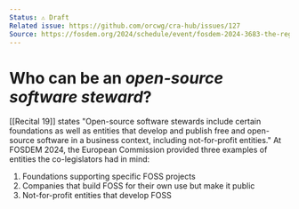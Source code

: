 ```yaml
---
Status: ⚠️ Draft
Related issue: https://github.com/orcwg/cra-hub/issues/127
Source: https://fosdem.org/2024/schedule/event/fosdem-2024-3683-the-regulators-are-coming-one-year-on/ (18m 10s)
---
```


# Who can be an _open-source software steward_?

[[Recital 19]] states "Open-source software stewards include certain foundations as well as entities that develop and publish free and open-source software in a business context, including not-for-profit entities." At FOSDEM 2024, the European Commission provided three examples of entities the co-legislators had in mind:

  1. Foundations supporting specific FOSS projects
  2. Companies that build FOSS for their own use but make it public
  3. Not-for-profit entities that develop FOSS

